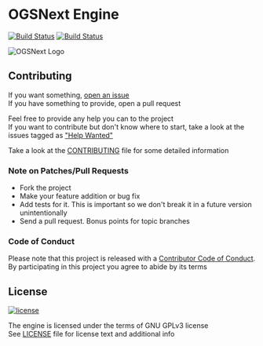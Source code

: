 # OGSNext Engine

[![Build Status](https://ci.appveyor.com/api/projects/status/github/headcrab-junkyard/OGSNext?svg=true)](https://ci.appveyor.com/project/headcrab-junkyard/OGSNext)
[![Build Status](https://travis-ci.org/headcrab-junkyard/OGSNext.svg)](https://travis-ci.org/headcrab-junkyard/OGSNext)

![OGSNext Logo](docs/pics/OGSLogo1280x512.png?raw=true "OGSNext Logo")

## Contributing

If you want something, [open an issue](issues/new)  
If you have something to provide, open a pull request

Feel free to provide any help you can to the project  
If you want to contribute but don't know where to start, take a look at the issues tagged as ["Help Wanted"](https://gitlab.com/headcrab-junkyard/OGSNext/issues?q=is%3Aopen+is%3Aissue+label%3A%22help+wanted%22)

Take a look at the [CONTRIBUTING](CONTRIBUTING.md) file for some detailed information

### Note on Patches/Pull Requests

* Fork the project
* Make your feature addition or bug fix
* Add tests for it. This is important so we don't break it in a future version unintentionally
* Send a pull request. Bonus points for topic branches

### Code of Conduct

Please note that this project is released with a [Contributor Code of Conduct](CODE_OF_CONDUCT.md). By participating in this project you agree to abide by its terms

## License

[![license](https://img.shields.io/github/license/headcrab-junkyard/OGSNext.svg)](https://gitlab.com/headcrab-junkyard/OGSNext/blob/master/LICENSE)

The engine is licensed under the terms of GNU GPLv3 license  
See [LICENSE](LICENSE) file for license text and additional info